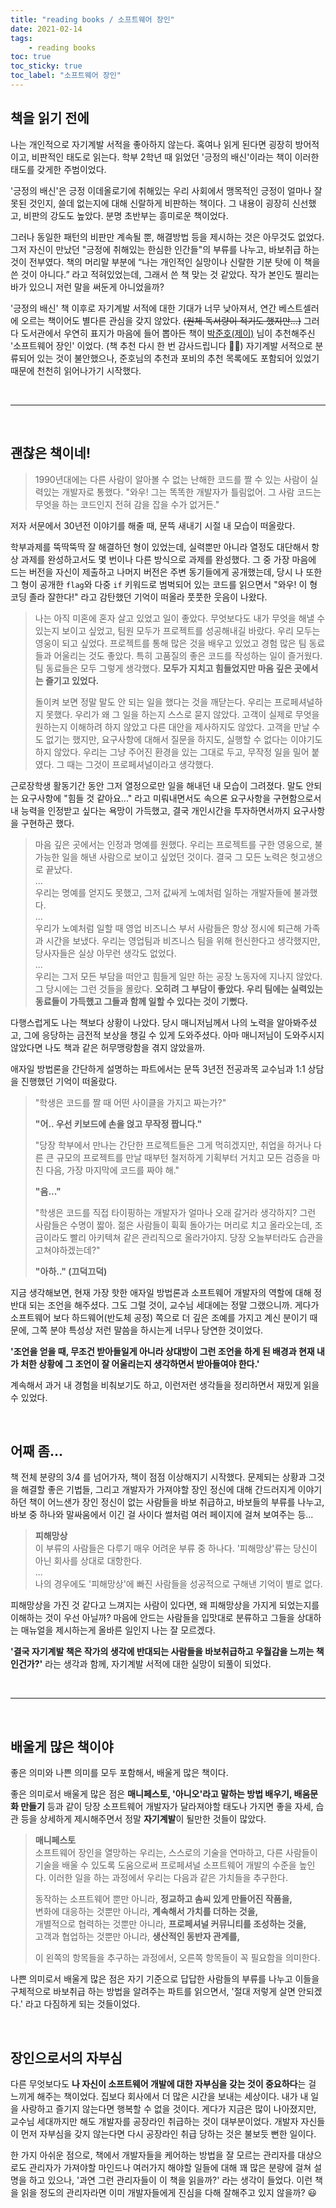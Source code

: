 ```yaml
---
title: "reading books / 소프트웨어 장인"
date: 2021-02-14
tags:
    - reading books
toc: true
toc_sticky: true
toc_label: "소프트웨어 장인"
---
```


## 책을 읽기 전에
나는 개인적으로 자기계발 서적을 좋아하지 않는다. 
혹여나 읽게 된다면 굉장히 방어적이고, 비판적인 태도로 읽는다. 
학부 2학년 때 읽었던 '긍정의 배신'이라는 책이 이러한 태도를 갖게한 주범이었다.  
  
'긍정의 배신'은 긍정 이데올로기에 취해있는 우리 사회에서 
맹목적인 긍정이 얼마나 잘못된 것인지, 쓸데 없는지에 대해 신랄하게 비판하는 책이다. 
그 내용이 굉장히 신선했고, 비판의 강도도 높았다. 분명 초반부는 흥미로운 책이었다.  
  
그러나 동일한 패턴의 비판만 계속될 뿐, 해결방법 등을 제시하는 것은 아무것도 없었다. 
그저 자신이 만났던 "긍정에 취해있는 한심한 인간들"의 부류를 나누고, 바보취급 하는 것이 전부였다. 
책의 머리말 부분에 “나는 개인적인 실망이나 신랄한 기분 탓에 이 책을 쓴 것이 아니다.” 라고 적혀있었는데, 
그래서 쓴 책 맞는 것 같았다. 작가 본인도 찔리는 바가 있으니 저런 말을 써둔게 아니었을까?

'긍정의 배신' 책 이후로 자기계발 서적에 대한 기대가 너무 낮아져서, 연간 베스트셀러에 오르는 책이어도 
별다른 관심을 갖지 않았다. ~~(원체 독서량이 적기도 했지만...)~~ 
그러다 도서관에서 우연히 표지가 마음에 들어 뽑아든 책이 [박준호(제이)](https://pjh3749.tistory.com/) 
님이 추천해주신 '소프트웨어 장인' 이었다. (책 추천 다시 한 번 감사드립니다 🙇‍♂️) 
자기계발 서적으로 분류되어 있는 것이 불안했으나, 준호님의 추천과 포비의 추천 목록에도 포함되어 있었기 때문에 
천천히 읽어나가기 시작했다. 

<br>

---

<br>

## 괜찮은 책이네!

> 1990년대에는 다른 사람이 알아볼 수 없는 난해한 코드를 짤 수 있는 사람이 실력있는 개발자로 통했다.
> "와우! 그는 똑똑한 개발자가 틀림없어. 그 사람 코드는 무엇을 하는 코드인지 전혀 감을 잡을 수가 없거든."

저자 서문에서 30년전 이야기를 해줄 때, 문뜩 새내기 시절 내 모습이 떠올랐다.  
  
학부과제를 뚝딱뚝딱 잘 해결하던 형이 있었는데, 실력뿐만 아니라 열정도 대단해서 
항상 과제를 완성하고서도 몇 번이나 다른 방식으로 과제를 완성했다. 
그 중 가장 마음에 드는 버전을 자신이 제출하고 나머지 버전은 주변 동기들에게 공개했는데, 
당시 나 또한 그 형이 공개한 `flag`와 다중 `if` 키워드로 범벅되어 있는 코드를 읽으면서 
"와우! 이 형 코딩 졸라 잘한다!" 라고 감탄했던 기억이 떠올라 풋풋한 웃음이 나왔다.  

> 나는 아직 미혼에 혼자 살고 있었고 일이 좋았다. 무엇보다도 내가 무엇을 해낼 수 있는지 보이고 싶었고, 
> 팀원 모두가 프로젝트를 성공해내길 바랐다. 우리 모두는 영웅이 되고 싶었다. 
> 프로젝트를 통해 많은 것을 배우고 있었고 경험 많은 팀 동료들과 어울리는 것도 좋았다. 
> 특히 고품질의 좋은 코드를 작성하는 일이 즐거웠다. 팀 동료들은 모두 그렇게 생각했다. 
> **모두가 지치고 힘들었지만 마음 깊은 곳에서는 즐기고 있었다.**
>
> 돌이켜 보면 정말 말도 안 되는 일을 했다는 것을 깨닫는다. 우리는 프로페셔널하지 못했다. 
> 우리가 왜 그 일을 하는지 스스로 묻지 않았다. 고객이 실제로 무엇을 원하는지 이해하려 하지 않았고 
> 다른 대안을 제사하지도 않았다. 고객을 만날 수도 없기는 했지만, 요구사항에 대해서 질문을 하지도, 
> 실행할 수 없다는 이야기도 하지 않았다. 우리는 그냥 주어진 환경을 있는 그대로 두고, 
> 무작정 일을 밀어 붙였다. 그 때는 그것이 프로페셔널이라고 생각했다.

근로장학생 활동기간 동안 그저 열정으로만 일을 해내던 내 모습이 그려졌다. 
말도 안되는 요구사항에 "힘들 것 같아요..." 라고 미뤄내면서도 속으론 요구사항을 구현함으로서 
내 능력을 인정받고 싶다는 욕망이 가득했고, 결국 개인시간을 투자하면서까지 요구사항을 구현하곤 했다.  
  
> 마음 깊은 곳에서는 인정과 명예를 원했다. 우리는 프로젝트를 구한 영웅으로, 불가능한 일을 해낸 사람으로 
> 보이고 싶었던 것이다. 결국 그 모든 노력은 헛고생으로 끝났다.  
> ...  
> 우리는 명예를 얻지도 못했고, 그저 값싸게 노예처럼 일하는 개발자들에 불과했다.  
> ...  
> 우리가 노예처럼 일할 때 영업 비즈니스 부서 사람들은 항상 정시에 퇴근해 가족과 시간을 보냈다. 
> 우리는 영업팀과 비즈니스 팀을 위해 헌신한다고 생각했지만, 당사자들은 실상 아무런 생각도 없었다.  
> ...  
> 우리는 그저 모든 부담을 떠안고 힘들게 일만 하는 공장 노동자에 지나지 않았다. 그 당시에는 그런 것들을 몰랐다. 
> **오히려 그 부담이 좋았다. 우리 팀에는 실력있는 동료들이 가득했고 그들과 함께 일할 수 있다는 것이 기뻤다.**
  
다행스럽게도 나는 책보다 상황이 나았다. 당시 매니저님께서 나의 노력을 알아봐주셨고, 
그에 응당하는 금전적 보상을 챙길 수 있게 도와주셨다. 아마 매니저님이 도와주시지 않았다면 
나도 책과 같은 허무맹랑함을 겪지 않았을까.  
  
애자일 방법론을 간단하게 설명하는 파트에서는 문뜩 3년전 전공과목 교수님과 1:1 상담을 진행했던 기억이 떠올랐다.

> "학생은 코드를 짤 때 어떤 사이클을 가지고 짜는가?"  
> 
> **"어.. 우선 키보드에 손을 얹고 무작정 짭니다."**  
> 
> "당장 학부에서 만나는 간단한 프로젝트들은 그게 먹히겠지만, 
> 취업을 하거나 다른 큰 규모의 프로젝트를 만날 때부턴 철저하게 기획부터 거치고 
> 모든 검증을 마친 다음, 가장 마지막에 코드를 짜야 해."
> 
> **"음..."**
>
> "학생은 코드를 직접 타이핑하는 개발자가 얼마나 오래 갈거라 생각하지? 
> 그런 사람들은 수명이 짧아. 젊은 사람들이 휙휙 돌아가는 머리로 치고 올라오는데, 
> 조금이라도 빨리 아키텍쳐 같은 관리직으로 올라가야지.
> 당장 오늘부터라도 습관을 고쳐야하겠는데?"
>
> **"아하.." (끄덕끄덕)**

지금 생각해보면, 현재 가장 핫한 애자일 방법론과 소프트웨어 개발자의 역할에 대해 정반대 되는 조언을 해주셨다. 
그도 그럴 것이, 교수님 세대에는 정말 그랬으니까. 게다가 소프트웨어 보다 하드웨어(반도체 공정) 쪽으로 
더 깊은 조예를 가지고 계신 분이기 때문에, 그쪽 분야 특성상 저런 말씀을 하시는게 너무나 당연한 것이었다. 
  
**'조언을 얻을 때, 무조건 받아들일게 아니라 상대방이 그런 조언을 하게 된 배경과 
현재 내가 처한 상황에 그 조언이 잘 어울리는지 생각하면서 받아들여야 한다.'**  
  
계속해서 과거 내 경험을 비춰보기도 하고, 이런저런 생각들을 정리하면서 재밌게 읽을 수 있었다.  

<br>

## 어째 좀...
책 전체 분량의 3/4 를 넘어가자, 책이 점점 이상해지기 시작했다. 
문제되는 상황과 그것을 해결할 좋은 기법들, 
그리고 개발자가 가져야할 장인 정신에 대해 간드러지게 이야기하던 책이 
어느샌가 장인 정신이 없는 사람들을 바보 취급하고, 바보들의 부류를 나누고, 바보 중 하나와 말싸움에서 이긴 걸 
사이다 썰처럼 여러 페이지에 걸쳐 보여주는 등...  
  
> **피해망상**  
> 이 부류의 사람들은 다루기 매우 어려운 부류 중 하나다. '피해망상'류는 당신이 아닌 회사를 상대로 대항한다.  
> ...  
> 나의 경우에도 '피해망상'에 빠진 사람들을 성공적으로 구해낸 기억이 별로 없다.

피해망상을 가진 것 같다고 느껴지는 사람이 있다면, 왜 피해망상을 가지게 되었는지를 이해하는 것이 우선 아닐까? 
마음에 안드는 사람들을 입맛대로 분류하고 그들을 상대하는 매뉴얼을 제시하는게 올바른 일인지 나는 잘 모르겠다.  

**'결국 자기계발 책은 작가의 생각에 반대되는 사람들을 바보취급하고 우월감을 느끼는 책인건가?'** 
라는 생각과 함께, 자기계발 서적에 대한 실망이 되풀이 되었다. 

<br>

---

<br>

## 배울게 많은 책이야
좋은 의미와 나쁜 의미를 모두 포함해서, 배울게 많은 책이다.  
  
좋은 의미로서 배울게 많은 점은 **매니페스토, '아니오'라고 말하는 방법 배우기, 배움문화 만들기** 등과 같이 
당장 소프트웨어 개발자가 달라져야할 태도나 가지면 좋을 자세, 습관 등을 상세하게 제시해주면서 
정말 **자기계발**이 될만한 것들이 많았다.

> **매니페스토**  
> 소프트웨어 장인을 열망하는 우리는, 스스로의 기술을 연마하고, 
> 다른 사람들이 기술을 배울 수 있도록 도움으로써 프로페셔널 소프트웨어 개발의 수준을 높인다. 
> 이러한 일을 하는 과정에서 우리는 다음과 같은 가치들을 추구한다.
>  
> 동작하는 소프트웨어 뿐만 아니라, **정교하고 솜씨 있게 만들어진 작품을,**  
> 변화에 대응하는 것뿐만 아니라, **계속해서 가치를 더하는 것을,**  
> 개별적으로 협력하는 것뿐만 아니라, **프로페셔널 커뮤니티를 조성하는 것을,**  
> 고객과 협업하는 것뿐만 아니라, **생산적인 동반자 관계를,**  
> 
> 이 왼쪽의 항목들을 추구하는 과정에서, 오른쪽 항목들이 꼭 필요함을 의미한다.

나쁜 의미로서 배울게 많은 점은 자기 기준으로 답답한 사람들의 부류를 나누고 이들을 구체적으로 바보취급 하는 
방법을 알려주는 파트를 읽으면서, '절대 저렇게 살면 안되겠다.' 라고 다짐하게 되는 것들이었다.  
  
<br>
  
## 장인으로서의 자부심
다른 무엇보다도 **나 자신이 소프트웨어 개발에 대한 자부심을 갖는 것이 중요하다**는 걸 느끼게 해주는 책이었다. 
집보다 회사에서 더 많은 시간을 보내는 세상이다. 내가 내 일을 사랑하고 즐기지 않는다면 행복할 수 없을 것이다. 
게다가 지금은 많이 나아졌지만, 교수님 세대까지만 해도 개발자를 공장라인 취급하는 것이 대부분이었다. 
개발자 자신들이 먼저 자부심을 갖지 않는다면 다시 공장라인 취급 당하는 것은 불보듯 뻔한 일이다.  
  
한 가지 아쉬운 점으로, 책에서 개발자들을 케어하는 방법을 잘 모르는 관리자를 대상으로도 
관리자가 가져야할 마인드나 여러가지 해야할 일들에 대해 꽤 많은 분량에 걸쳐 설명을 하고 있으나, 
'과연 그런 관리자들이 이 책을 읽을까?' 라는 생각이 들었다. 이런 책을 읽을 정도의 관리자라면 
이미 개발자들에게 진심을 다해 잘해주고 있지 않을까? 😃
